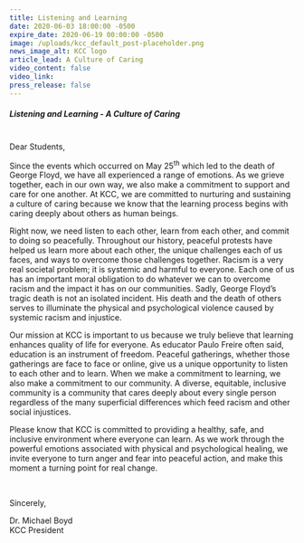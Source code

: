```yaml
---
title: Listening and Learning
date: 2020-06-03 18:00:00 -0500
expire_date: 2020-06-19 00:00:00 -0500
image: /uploads/kcc_default_post-placeholder.png
news_image_alt: KCC logo
article_lead: A Culture of Caring
video_content: false
video_link:
press_release: false
---
```


##### **Listening and Learning - A Culture of Caring**

<br>Dear Students,&nbsp;

Since the events which occurred on May 25<sup>th</sup>&nbsp;which led to the death of George Floyd, we have all experienced a range of emotions. As we grieve together, each in our own way, we also make a commitment to support and care for one another. At KCC, we are committed to nurturing and sustaining a culture of caring because we know that the learning process begins with caring deeply about others as human beings.&nbsp;&nbsp;

Right now, we need listen to each other, learn from each other, and commit to doing so peacefully. Throughout our history, peaceful protests have helped us learn more about each other, the unique challenges each of us faces, and ways to overcome those challenges together. Racism is a very real societal problem; it is systemic and harmful to everyone. Each one of us has an important moral obligation to do whatever we can to overcome racism and the impact it has on our communities. Sadly, George Floyd’s tragic death is not an isolated incident. His death and the death of others serves to illuminate the physical and psychological violence caused by systemic racism and injustice.

Our mission at KCC is important to us because we truly believe that learning enhances quality of life for everyone. As educator Paulo Freire often said, education is an instrument of freedom. Peaceful gatherings, whether those gatherings are face to face or online, give us a unique opportunity to listen to each other and to learn. When we make a commitment to learning, we also make a commitment to our community. A diverse, equitable, inclusive community is a community that cares deeply about every single person regardless of the many superficial differences which feed racism and other social injustices.

Please know that KCC is committed to providing a healthy, safe, and inclusive environment where everyone can learn. As we work through the powerful emotions associated with physical and psychological healing, we invite everyone to turn anger and fear into peaceful action, and make this moment a turning point for real change.

&nbsp;

Sincerely,

Dr. Michael Boyd<br>KCC President